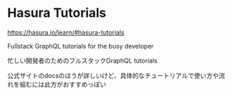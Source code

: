 # Hasura Tutorials

https://hasura.io/learn/#hasura-tutorials

Fullstack GraphQL tutorials for the busy developer

忙しい開発者のためのフルスタックGraphQL tutorials

公式サイトのdocsのほうが詳しいけど、具体的なチュートリアルで使い方や流れを組むには此方がおすすめっぽい
